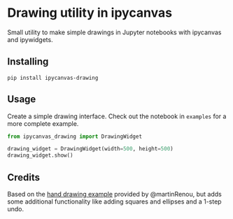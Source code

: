 # Drawing utility in ipycanvas
Small utility to make simple drawings in Jupyter notebooks with ipycanvas and ipywidgets.

## Installing
```pip install ipycanvas-drawing```

## Usage
Create a simple drawing interface. Check out the notebook in `examples` for a more complete example.

```python
from ipycanvas_drawing import DrawingWidget

drawing_widget = DrawingWidget(width=500, height=500)
drawing_widget.show()
```

## Credits
Based on the [hand drawing example](https://github.com/martinRenou/ipycanvas/blob/master/examples/hand_drawing.ipynb) provided by @martinRenou, but adds some additional functionality like adding squares and ellipses and a 1-step undo.
